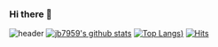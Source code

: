 ### Hi there 👋

![header](https://capsule-render.vercel.app/api?type=wave&color=gradient&height=300&section=header&text=jb7959)
[![jb7959's github stats](https://github-readme-stats.vercel.app/api?username=jb7959&count_private=true)](https://github.com/jb7959/github-readme-stats)
[![Top Langs](https://github-readme-stats.vercel.app/api/top-langs/?username=jb7959&layout=compact&exclude_repo=github-readme-stats,jb7959.github.io))](https://github.com/jb7959/github-readme-stats)
[![Hits](https://hits.seeyoufarm.com/api/count/incr/badge.svg?url=https%3A%2F%2Fgithub.com%2Fjb7959%2Fhit-counter&count_bg=%233D6EC8&title_bg=%23555555&icon=&icon_color=%23E7E7E7&title=hits&edge_flat=false)](https://hits.seeyoufarm.com)

<!--
**jb7959/jb7959** is a ✨ _special_ ✨ repository because its `README.md` (this file) appears on your GitHub profile.

Here are some ideas to get you started:

- 🔭 I’m currently working on ...
- 🌱 I’m currently learning ...
- 👯 I’m looking to collaborate on ...
- 🤔 I’m looking for help with ...
- 💬 Ask me about ...
- 📫 How to reach me: ...
- 😄 Pronouns: ...
- ⚡ Fun fact: ...
-->
